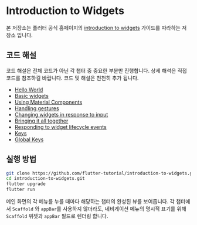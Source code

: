 # Introduction to Widgets

본 저장소는 플러터 공식 홈페이지의 [introduction to widgets](https://flutter.io/docs/development/ui/widgets-intro) 가이드를 따라하는 저장소 입니다. 

## 코드 해설

코드 해설은 전체 코드가 아닌 각 챕터 중 중요한 부분만 진행합니다. 상세 해석은 직접 코드를 참조하길 바랍니다. 코드 및 해설은 천천히 추가 됩니다. 

- [Hello World](hello-world.md#hello-world)
- [Basic widgets](hello-world.md#basic-widgets)
- [Using Material Components](material-components.md#Using-Material-Components)
- [Handling gestures](material-components.md#Handling-gestures)
- [Changing widgets in response to input](changing-widgets.md)
- [Bringing it all together](bringing-it-all-together.md)
- [Responding to widget lifecycle events](responding-to-widget-lifecycle-events.md)
- [Keys](keys.md)
- [Global Keys](keys.md)

## 실행 방법

```bash
git clone https://github.com/flutter-tutorial/introduction-to-widgets.git
cd introduction-to-widgets.git
flutter upgrade
flutter run
```

메인 화면의 각 메뉴를 누를 때마다 해당하는 챕터의 완성된 뷰를 보여줍니다. 각 챕터에서 `Scaffold` 와 `appBar`를 사용하지 않더라도, 네비게이션 메뉴의 명시적 표기를 위해 `Scaffold` 위젯과 `appBar` 필드로 렌더링 합니다. 